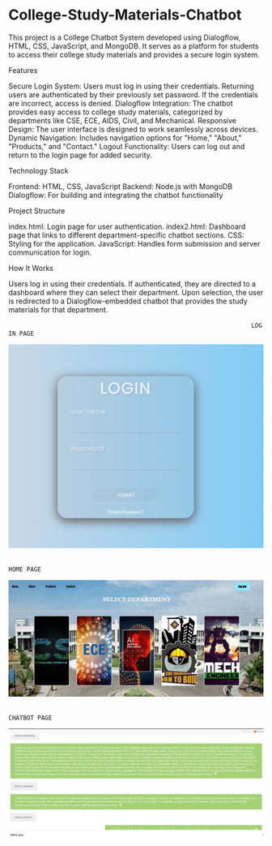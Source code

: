 # College-Study-Materials-Chatbot
This project is a College Chatbot System developed using Dialogflow, HTML, CSS, JavaScript, and MongoDB. It serves as a platform for students to access their college study materials and provides a secure login system.

Features

Secure Login System: Users must log in using their credentials. Returning users are authenticated by their previously set password. If the credentials are incorrect, access is denied.
Dialogflow Integration: The chatbot provides easy access to college study materials, categorized by departments like CSE, ECE, AIDS, Civil, and Mechanical.
Responsive Design: The user interface is designed to work seamlessly across devices.
Dynamic Navigation: Includes navigation options for "Home," "About," "Products," and "Contact."
Logout Functionality: Users can log out and return to the login page for added security.

Technology Stack

Frontend: HTML, CSS, JavaScript
Backend: Node.js with MongoDB
Dialogflow: For building and integrating the chatbot functionality

Project Structure

index.html: Login page for user authentication.
index2.html: Dashboard page that links to different department-specific chatbot sections.
CSS: Styling for the application.
JavaScript: Handles form submission and server communication for login.

How It Works

Users log in using their credentials.
If authenticated, they are directed to a dashboard where they can select their department.
Upon selection, the user is redirected to a Dialogflow-embedded chatbot that provides the study materials for that department.
                              
                                                                       LOG IN PAGE
![image alt](https://github.com/Jayanthk2005/College-Study-Materials-Chatbot/blob/585e8ce5368ff33ac52aa7d212663760966a3169/screenshort/Screenshot%202025-01-24%20190634.png)

                                                                       HOME PAGE
![image alt](https://github.com/Jayanthk2005/College-Study-Materials-Chatbot/blob/c1ea8669eba28ab8a3624737e46ef0af0d53050d/screenshort/Screenshot%202025-01-24%20190717.png)

                                                                        CHATBOT PAGE
![image alt](https://github.com/Jayanthk2005/College-Study-Materials-Chatbot/blob/c1ea8669eba28ab8a3624737e46ef0af0d53050d/screenshort/Screenshot%202025-01-24%20190959.png)
